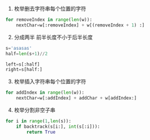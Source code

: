 1. 枚举删去字符串每个位置的字符

```Python
for removeIndex in range(len(w)):
    nextChar=w[:removeIndex] + w[(removeIndex + 1) :]
```

2. 分成两半 前半长度不小于后半长度

```Python
s='asasas'
half=len(s+1)//2

left=s[:half]
right=s[half:]
```

3. 枚举插入字符串每个位置的字符

```Python
for addIndex in range(len(w)):
    nextChar=w[:addIndex] + addChar + w[addIndex:]
```

4. 枚举分割非空子串

```Python
for i in range(1,len(s)):
    if backtrack(s[i:], int(s[:i])):
        return True
```
